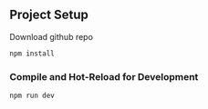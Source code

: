

## Project Setup

Download github repo

```sh
npm install
```

### Compile and Hot-Reload for Development

```sh
npm run dev
```


